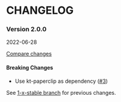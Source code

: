 # CHANGELOG

### Version 2.0.0

2022-06-28

[Compare changes](https://github.com/tf/paperclip-nginx-upload/compare/1-x-stable...v2.0.0)

#### Breaking Changes

- Use kt-paperclip as dependency
  ([#3](https://github.com/tf/paperclip-nginx-upload/pull/3))

See
[1-x-stable branch](https://github.com/tf/paperclip-nginx-upload/blob/1-x-stable/CHANGELOG.md)
for previous changes.
